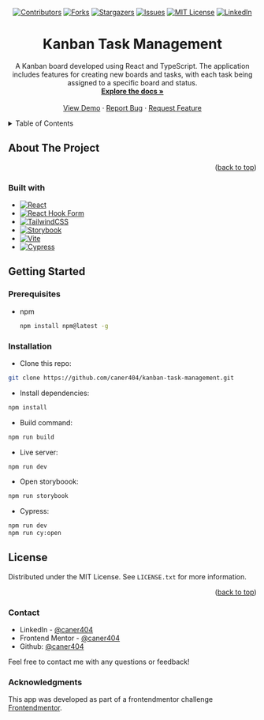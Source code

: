 
<div align='center'>
  
  [![Contributors][contributors-shield]][contributors-url]
  [![Forks][forks-shield]][forks-url]
  [![Stargazers][stars-shield]][stars-url]
  [![Issues][issues-shield]][issues-url]
  [![MIT License][license-shield]][license-url]
  [![LinkedIn][linkedin-shield]][linkedin-url]
  
</div>


<div align="center">
  
<h1 align="center">Kanban Task Management</h1>

  <p align="center">
     A Kanban board developed using React and TypeScript. The application includes features for creating new boards and tasks, with each task being assigned to a specific board and status.
    <br />
    <a href="https://github.com/caner404/kanban-task-management"><strong>Explore the docs »</strong></a>
    <br />
    <br />
    <a href="https://caner404.github.io/kanban-task-management/" target='_blank'>View Demo</a>
    ·
    <a href="https://github.com/caner404/kanban-task-management/issues/new?labels=bug&template=bug-report---.md">Report Bug</a>
    ·
    <a href="https://github.com/caner404/kanban-task-management/issues/new?labels=enhancement&template=feature-request---.md">Request Feature</a>
  </p>
</div>

<!-- TABLE OF CONTENTS -->
<details>
  <summary>Table of Contents</summary>
  <ol>
    <li>
      <a href="#about-the-project">About The Project</a>
      <ul>
        <li><a href="#built-with">Built With</a></li>
      </ul>
    </li>
    <li>
      <a href="#getting-started">Getting Started</a>
      <ul>
        <li><a href="#prerequisites">Prerequisites</a></li>
        <li><a href="#installation">Installation</a></li>
      </ul>
    </li>
    <li><a href="#license">License</a></li>
    <li><a href="#contact">Contact</a></li>
    <li><a href="#acknowledgments">Acknowledgments</a></li>
  </ol>
</details>

<!-- ABOUT THE PROJECT -->
## About The Project


<p align="right">(<a href="#readme-top">back to top</a>)</p>

### Built with

- [![React](https://img.shields.io/badge/React-20232A?style=for-the-badge&logo=react&logoColor=61DAFB)](https://react.dev/)
- [![React Hook Form](https://img.shields.io/badge/React_Hook_Form-%23EC5990?style=for-the-badge&logo=reacthookform&logoColor=white)](https://react-hook-form.com/)
- [![TailwindCSS](https://img.shields.io/badge/tailwindcss-0F172A?&style=for-the-badge&logo=tailwindcss)](https://tailwindcss.com/)
- [![Storybook](https://img.shields.io/badge/Storybook-FF4785?style=for-the-badge&logo=Storybook&logoColor=white)](https://storybook.js.org/docs)
- [![Vite](https://img.shields.io/badge/vite-%23646CFF?style=for-the-badge&logo=vite&logoColor=yellow)](https://vitejs.dev/)
- [![Cypress](https://img.shields.io/badge/Cypress-17202C?style=for-the-badge&logo=cypress&logoColor=white)](https://www.cypress.io/)


<!-- GETTING STARTED -->
## Getting Started

### Prerequisites

* npm
  ```sh
  npm install npm@latest -g
  ```

### Installation

- Clone this repo:

```sh
git clone https://github.com/caner404/kanban-task-management.git
```

- Install dependencies:

```sh
npm install
```

- Build command:

```sh
npm run build
```

- Live server:

```sh
npm run dev
```

- Open storyboook:

```sh
npm run storybook
```

- Cypress:

```sh
npm run dev
npm run cy:open
```

## License

Distributed under the MIT License. See `LICENSE.txt` for more information.

<p align="right">(<a href="#readme-top">back to top</a>)</p>

### Contact

- LinkedIn - [@caner404](https://www.linkedin.com/in/caner-iskenderoglu-6b8a8a304/)
- Frontend Mentor - [@caner404](https://www.frontendmentor.io/profile/caner404)
- Github: [@caner404](https://github.com/caner404)

Feel free to contact me with any questions or feedback!

### Acknowledgments

This app was developed as part of a frontendmentor challenge [Frontendmentor](https://www.frontendmentor.io/).


<!-- MARKDOWN LINKS & IMAGES -->
<!-- https://www.markdownguide.org/basic-syntax/#reference-style-links -->

[contributors-shield]: https://img.shields.io/github/contributors/caner404/kanban-task-management.svg?style=for-the-badge
[contributors-url]: https://github.com/caner404/kanban-task-management/graphs/contributors
[forks-shield]: https://img.shields.io/github/forks/caner404/kanban-task-management.svg?style=for-the-badge
[forks-url]: https://github.com/caner404/kanban-task-management/network/members
[stars-shield]: https://img.shields.io/github/stars/caner404/kanban-task-management.svg?style=for-the-badge
[stars-url]: https://github.com/caner404/kanban-task-management/stargazers
[issues-shield]: https://img.shields.io/github/issues/caner404/kanban-task-management.svg?style=for-the-badge
[issues-url]: https://github.com/caner404/kanban-task-management/issues
[license-shield]: https://img.shields.io/github/license/caner404/kanban-task-management.svg?&style=for-the-badge
[license-url]: https://github.com/caner404/kanban-task-management/blob/master/LICENSE.txt
[linkedin-shield]: https://img.shields.io/badge/-LinkedIn-black.svg?style=for-the-badge&logo=linkedin&colorB=555
[linkedin-url]: https://www.linkedin.com/in/caner-iskenderoglu
